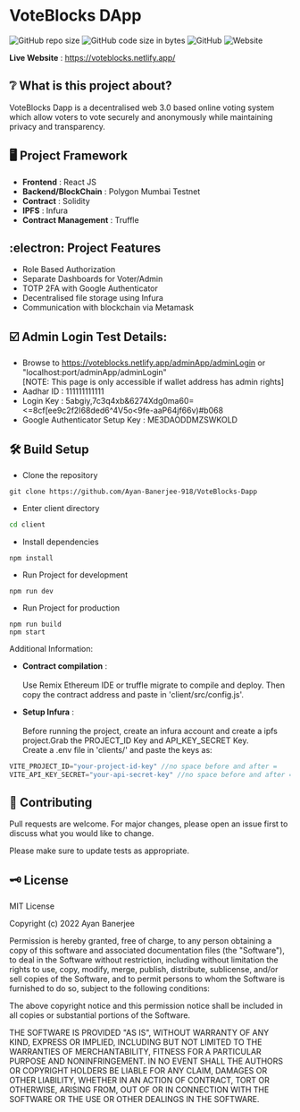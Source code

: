 # VoteBlocks DApp

![GitHub repo size](https://img.shields.io/github/repo-size/Ayan-Banerjee-918/VoteBlocks-Dapp)
![GitHub code size in bytes](https://img.shields.io/github/languages/code-size/Ayan-Banerjee-918/Voteblocks-dapp?color=%237b26d1)
![GitHub](https://img.shields.io/github/license/Ayan-Banerjee-918/Voteblocks-Dapp?color=orange)
![Website](https://img.shields.io/website?down_color=red&down_message=Offline&up_color=%2300cf30&up_message=Online&url=https%3A%2F%2Fvoteblocks.netlify.app)

__Live Website__ : <https://voteblocks.netlify.app/>

## :grey_question: What is this project about?

VoteBlocks Dapp is a decentralised web 3.0 based online voting system which allow voters to vote securely and anonymously while maintaining privacy and transparency.

## :desktop_computer: Project Framework

* __Frontend__ : React JS
* __Backend/BlockChain__ : Polygon Mumbai Testnet
* __Contract__ : Solidity
* __IPFS__ : Infura
* __Contract Management__ : Truffle

## :electron: Project Features

* Role Based Authorization
* Separate Dashboards for Voter/Admin
* TOTP 2FA with Google Authenticator
* Decentralised file storage using Infura
* Communication with blockchain via Metamask


## :ballot_box_with_check: Admin Login Test Details:
* Browse to https://voteblocks.netlify.app/adminApp/adminLogin or "localhost:port/adminApp/adminLogin" <br> [NOTE: This page is only accessible if wallet address has admin rights]
* Aadhar ID : 111111111111
* Login Key : 5abgiy,7c3q4xb&6274Xdg0ma60=<=8cf[ee9c2f2I68ded6^4V5o<9fe-aaP64jf66v)#b068
* Google Authenticator Setup Key : ME3DAODDMZSWKOLD

## :hammer_and_wrench: Build Setup
* Clone the repository
```git
git clone https://github.com/Ayan-Banerjee-918/VoteBlocks-Dapp
```
* Enter client directory
```bash
cd client
```
* Install dependencies
```npm
npm install
```
* Run Project for development 
```npm
npm run dev
```
* Run Project for production
```npm
npm run build
npm start
```
Additional Information:
* __Contract compilation__ : <br><br>
Use Remix Ethereum IDE or truffle migrate to compile and deploy.
Then copy the contract address and paste in 'client/src/config.js'.

* __Setup Infura__ : <br><br>
Before running the project, create an infura account and create a ipfs project.Grab the PROJECT_ID Key and API_KEY_SECRET Key.<br>Create a .env file in 'clients/' and paste the keys as:
```javascript
VITE_PROJECT_ID="your-project-id-key" //no space before and after =
VITE_API_KEY_SECRET="your-api-secret-key" //no space before and after =
```

## :handshake: Contributing

Pull requests are welcome. For major changes, please open an issue first
to discuss what you would like to change.

Please make sure to update tests as appropriate.

## :old_key: License

MIT License

Copyright (c) 2022 Ayan Banerjee

Permission is hereby granted, free of charge, to any person obtaining a copy
of this software and associated documentation files (the "Software"), to deal
in the Software without restriction, including without limitation the rights
to use, copy, modify, merge, publish, distribute, sublicense, and/or sell
copies of the Software, and to permit persons to whom the Software is
furnished to do so, subject to the following conditions:

The above copyright notice and this permission notice shall be included in all
copies or substantial portions of the Software.

THE SOFTWARE IS PROVIDED "AS IS", WITHOUT WARRANTY OF ANY KIND, EXPRESS OR
IMPLIED, INCLUDING BUT NOT LIMITED TO THE WARRANTIES OF MERCHANTABILITY,
FITNESS FOR A PARTICULAR PURPOSE AND NONINFRINGEMENT. IN NO EVENT SHALL THE
AUTHORS OR COPYRIGHT HOLDERS BE LIABLE FOR ANY CLAIM, DAMAGES OR OTHER
LIABILITY, WHETHER IN AN ACTION OF CONTRACT, TORT OR OTHERWISE, ARISING FROM,
OUT OF OR IN CONNECTION WITH THE SOFTWARE OR THE USE OR OTHER DEALINGS IN THE
SOFTWARE.
